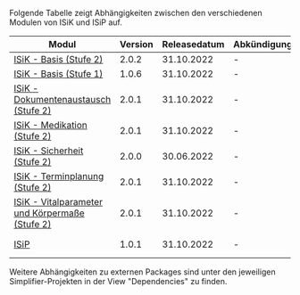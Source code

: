 Folgende Tabelle zeigt Abhängigkeiten zwischen den verschiedenen Modulen von ISiK und ISiP auf.

| **Modul**                     | **Version** | **Releasedatum** | **Abkündigungsdatum** | **Abhängigkeiten** |
|-----------------------------------|-------------|------------------|-----------------------|--------------------|
| [ISiK - Basis (Stufe 2)](https://simplifier.net/isik)    |     2.0.2        |    31.10.2022        |         -    |     |
| [ISiK - Basis (Stufe 1)](https://simplifier.net/isik-basis-1)    |       1.0.6      |     31.10.2022             |   -     |        |
|[ISiK - Dokumentenaustausch (Stufe 2)](https://simplifier.net/spec-isik-dokumentenaustausch)    |     2.0.1       |      31.10.2022      |         -    |  [ISiK - Basis (Stufe 2)](https://simplifier.net/isik)   |
| [ISiK - Medikation (Stufe 2)](https://simplifier.net/spec-isik-medikation)    | 2.0.1 |          31.10.2022        |       -    |    [ISiK - Basis (Stufe 2)](https://simplifier.net/isik)   |
[ISiK - Sicherheit (Stufe 2)](https://simplifier.net/spec-isik-sicherheit)    |     2.0.0       |     30.06.2022       |         -    |     |
| [ISiK - Terminplanung (Stufe 2)](https://github.com/gematik/Spec-ISiK-Terminplanung)    |     2.0.1        |    31.10.2022        |         -    |  [ISiK - Basis (Stufe 2)](https://simplifier.net/isik)    |
| [ISiK - Vitalparameter und Körpermaße (Stufe 2)](https://simplifier.net/spec-isik-vitalparameter-und-koerpermasse)   |        2.0.1     |    31.10.2022    |     -      | [ISiK - Basis (Stufe 2)](https://simplifier.net/isik)  |
| [ISiP](https://simplifier.net/isip)     |       1.0.1      |       31.10.2022           |      -   |   [ISiK - Basis (Stufe 2)](https://simplifier.net/isik)     |




Weitere Abhängigkeiten zu externen Packages sind unter den jeweiligen Simplifier-Projekten in der View "Dependencies" zu finden.